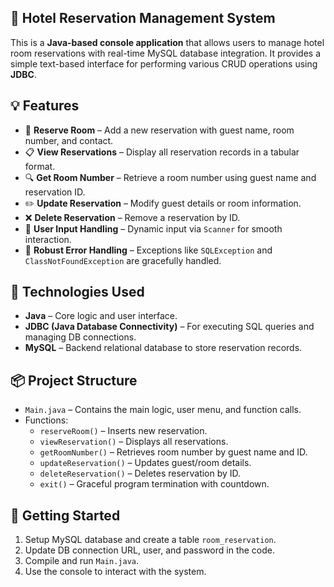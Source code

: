 ## 🏨 Hotel Reservation Management System

This is a **Java-based console application** that allows users to manage hotel room reservations with real-time MySQL database integration. It provides a simple text-based interface for performing various CRUD operations using **JDBC**.

## 💡 Features

* 📌 **Reserve Room** – Add a new reservation with guest name, room number, and contact.
* 📋 **View Reservations** – Display all reservation records in a tabular format.
* 🔍 **Get Room Number** – Retrieve a room number using guest name and reservation ID.
* ✏️ **Update Reservation** – Modify guest details or room information.
* ❌ **Delete Reservation** – Remove a reservation by ID.
* 🧠 **User Input Handling** – Dynamic input via `Scanner` for smooth interaction.
* 🔐 **Robust Error Handling** – Exceptions like `SQLException` and `ClassNotFoundException` are gracefully handled.

## 🧰 Technologies Used

* **Java** – Core logic and user interface.
* **JDBC (Java Database Connectivity)** – For executing SQL queries and managing DB connections.
* **MySQL** – Backend relational database to store reservation records.

## 📦 Project Structure

* `Main.java` – Contains the main logic, user menu, and function calls.
* Functions:
  * `reserveRoom()` – Inserts new reservation.
  * `viewReservation()` – Displays all reservations.
  * `getRoomNumber()` – Retrieves room number by guest name and ID.
  * `updateReservation()` – Updates guest/room details.
  * `deleteReservation()` – Deletes reservation by ID.
  * `exit()` – Graceful program termination with countdown.

## 🏁 Getting Started
1. Setup MySQL database and create a table `room_reservation`.
2. Update DB connection URL, user, and password in the code.
3. Compile and run `Main.java`.
4. Use the console to interact with the system.
